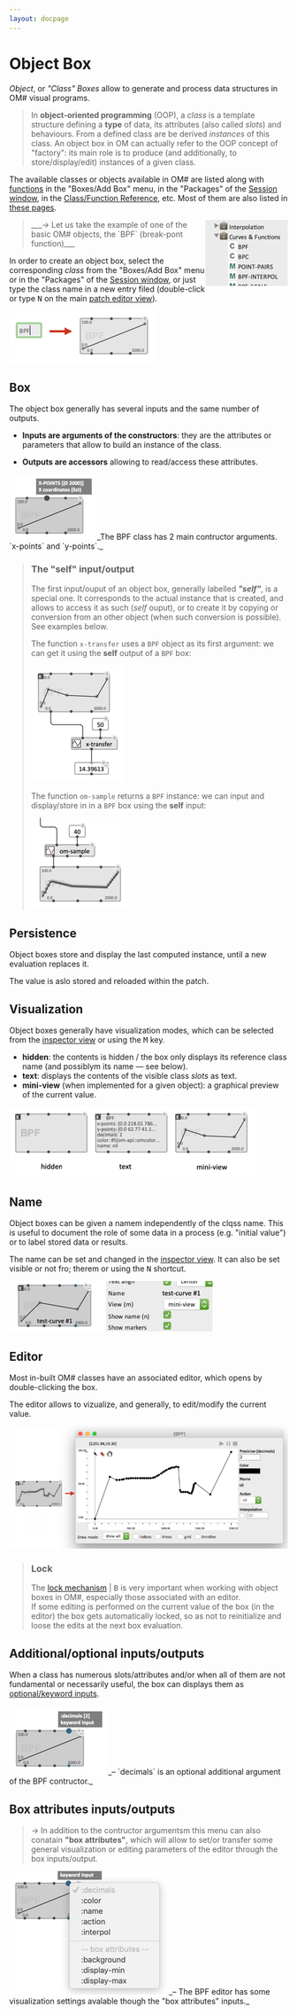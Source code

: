 ```yaml
---
layout: docpage
---
```


# Object Box

_Object_, or _"Class" Boxes_ allow to generate and process data structures in OM# visual programs. 

> In **object-oriented programming** (OOP), a _class_ is a template structure defining a **type** of data, its attributes (also called _slots_) and behaviours. From a defined class are be derived _instances_ of this class. 
> An object box in OM can actually refer to the OOP concept of "factory": its main role is to produce (and additionally, to store/display/edit) instances of a given class.


The available classes or objects available in OM# are listed along with [functions](function-box) in the "Boxes/Add Box" menu, in the "Packages" of the [Session window](session#the-packages-library-tab), in the [Class/Function Reference](help), etc. Most of them are also listed in [these pages](index#main-objects-and-editors).

> <img src="images/bpf-packages.png" align="right">
> ___&rarr; Let us take the example of one of the basic OM# objects, the `BPF` (break-pont function)___

In order to create an object box, select the corresponding _class_ from the "Boxes/Add Box" menu or in the "Packages" of the [Session window](session#the-packages-library-tab), or just type the class name in a new entry filed (double-click or type <kbd>N</kbd> on the main [patch editor view](patch)).

<img src="images/obj-make-box.png">

## Box 

The object box generally has several inputs and the same number of outputs.

* **Inputs are arguments of the constructors**: they are the attributes or parameters that allow to build an instance of the class.

* **Outputs are accessors** allowing to read/access these attributes.

<img src="images/obj-box-input.png">
_The BPF class has 2 main contructor arguments. `x-points` and `y-points`._

> ### The "self" input/output 
> The first input/ouput of an object box, generally labelled ***"self"***, is a special one. It corresponds to the actual instance that is created, and allows to access it as such (_self_ ouput), or to create it by copying or conversion from an other object (when such conversion is possible). See examples below.
>
> The function `x-transfer` uses a `BPF` object as its first argument: we can get it using the **self** output of a `BPF` box:     
>
> <img src="images/x-transfer.png">
>
> The function `om-sample` returns a `BPF` instance: we can input and display/store in in a `BPF` box using the **self** input:       
>
> <img src="images/om-sample.png">

## Persistence

Object boxes store and display the last computed instance, until a new evaluation replaces it.    

The value is aslo stored and reloaded within the patch. 

## Visualization

Object boxes generally have visualization modes, which can be selected from the [inspector view](inspector) or using the <kbd>M</kbd> key.

* **hidden**: the contents is hidden / the box only displays its reference class name (and possiblym its name — see below).
* **text**: displays the contents of the visible class _slots_ as text.
* **mini-view** (when implemented for a given object): a graphical preview of the current value.  

<img src="images/obj-box-view-modes.png">

## Name

Object boxes can be given a namem independently of the clqss name. This is useful to document the role of some data in a process (e.g. "initial value") or to label stored data or results. 

The name can be set and changed in the [inspector view](inspector). It can also be set visible or not fro; therem or using the <kbd>N</kbd> shortcut.

<img src="images/obj-box-name.png">

## Editor

Most in-built OM# classes have an associated editor, which opens by double-clicking the box.

The editor allows to vizualize, and generally, to edit/modify the current value.

<img src="images/bpf-editor.png">


> ### Lock
> The [lock mechanism](eval-modes#lock-state) \| <kbd>B</kbd> is very important when working with object boxes in OM#, especially those associated with an editor.   
> If some editing is performed on the current value of the box (in the editor) the box gets automatically locked, so as not to reinitialize and loose the edits at the next box evaluation.



## Additional/optional inputs/outputs

When a class has numerous slots/attributes and/or when all of them are not fundamental or necessarily useful, the box can displays them as [optional/keyword inputs](box-inputs#optional).

<img src="images/obj-box-additional-input.png">
_– `decimals` is an optional additional argument of the BPF contructor._


## Box attributes inputs/outputs

> &rarr; In addition to the contructor argumentsm this menu can also conatain **"box attributes"**, which will allow to set/or transfer some general visualization or editing parameters of the editor through the box inputs/output.  

<img src="images/obj-box-key-list.png">
_– The BPF editor has some visualization settings avalable though the "box attributes" inputs._


